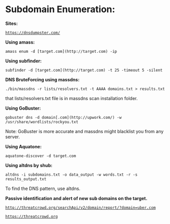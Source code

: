 # Subdomain Enumeration:

**Sites:**

[`https://dnsdumpster.com/`](https://dnsdumpster.com/)

**Using amass:**

`amass enum -d [target.com](http://target.com) -ip`

**Using subfinder:**

`subfinder -d [target.com](http://target.com) -t 25 -timeout 5 -silent`

**DNS BruteForcing using massdns:**

`./bin/massdns -r lists/resolvers.txt -t AAAA domains.txt > results.txt` 

that lists/resolvers.txt file is in massdns scan installation folder.

**Using GoBuster:**

`gobuster dns -d domain[.com](http://upwork.com/) -w /usr/share/wordlists/rockyou.txt`

Note: GoBuster is more accurate and massdns might blacklist you from any server.

**Using Aquatone:**

`aquatone-discover -d target.com`

**Using altdns  by shub:**

`altdns -i subdomains.txt -o data_output -w words.txt -r -s results_output.txt`

To find the DNS pattern, use altdns.

**Passive identification and alert of new sub domains on the target.**

[`http://threatcrowd.org/searchApi/v2/domain/report/?domain=uber.com`](http://threatcrowd.org/searchApi/v2/domain/report/?domain=uber.com)

[`https://threatcrowd.org`](https://threatcrowd.or/)

